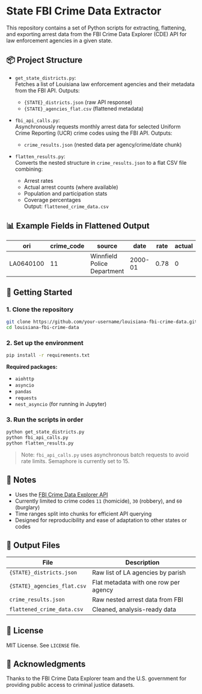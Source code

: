 # State FBI Crime Data Extractor

This repository contains a set of Python scripts for extracting, flattening, and exporting arrest data from the FBI Crime Data Explorer (CDE) API for law enforcement agencies in a given state.

## 📦 Project Structure

- `get_state_districts.py`:  
  Fetches a list of Louisiana law enforcement agencies and their metadata from the FBI API. Outputs:

  - `{STATE}_districts.json` (raw API response)
  - `{STATE}_agencies_flat.csv` (flattened metadata)

- `fbi_api_calls.py`:  
  Asynchronously requests monthly arrest data for selected Uniform Crime Reporting (UCR) crime codes using the FBI API. Outputs:

  - `crime_results.json` (nested data per agency/crime/date chunk)

- `flatten_results.py`:  
  Converts the nested structure in `crime_results.json` to a flat CSV file combining:
  - Arrest rates
  - Actual arrest counts (where available)
  - Population and participation stats
  - Coverage percentages  
    Output: `flattened_crime_data.csv`

## 📊 Example Fields in Flattened Output

| ori       | crime_code | source                      | date    | rate | actual | population | coverage_pct |
| --------- | ---------- | --------------------------- | ------- | ---- | ------ | ---------- | ------------ |
| LA0640100 | 11         | Winnfield Police Department | 2000-01 | 0.78 | 0      | 5749       | 92.57        |

## 🚀 Getting Started

### 1. Clone the repository

```bash
git clone https://github.com/your-username/louisiana-fbi-crime-data.git
cd louisiana-fbi-crime-data
```

### 2. Set up the environment

```bash
pip install -r requirements.txt
```

**Required packages:**

- `aiohttp`
- `asyncio`
- `pandas`
- `requests`
- `nest_asyncio` (for running in Jupyter)

### 3. Run the scripts in order

```bash
python get_state_districts.py
python fbi_api_calls.py
python flatten_results.py
```

> Note: `fbi_api_calls.py` uses asynchronous batch requests to avoid rate limits. Semaphore is currently set to 15.

## 🧠 Notes

- Uses the [FBI Crime Data Explorer API](https://crime-data-explorer.fr.cloud.gov/api)
- Currently limited to crime codes `11` (homicide), `30` (robbery), and `60` (burglary)
- Time ranges split into chunks for efficient API querying
- Designed for reproducibility and ease of adaptation to other states or codes

## 📁 Output Files

| File                        | Description                           |
| --------------------------- | ------------------------------------- |
| `{STATE}_districts.json`    | Raw list of LA agencies by parish     |
| `{STATE}_agencies_flat.csv` | Flat metadata with one row per agency |
| `crime_results.json`        | Raw nested arrest data from FBI       |
| `flattened_crime_data.csv`  | Cleaned, analysis-ready data          |

## 📜 License

MIT License. See `LICENSE` file.

## 🤝 Acknowledgments

Thanks to the FBI Crime Data Explorer team and the U.S. government for providing public access to criminal justice datasets.
